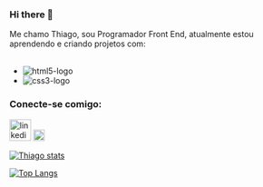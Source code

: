 ### Hi there 👋

Me chamo Thiago, sou Programador Front End, atualmente estou aprendendo e criando projetos com:
<br>
<br>
 - <img src="https://img.shields.io/badge/HTML5-E34F26?style=for-the-badge&logo=html5&logoColor=white" alt="html5-logo">
 - <img src="https://img.shields.io/badge/CSS3-1572B6?style=for-the-badge&logo=css3&logoColor=white" alt="css3-logo">
 
 ### Conecte-se comigo:
 
 <p>
 <a href="https://www.linkedin.com/in/thiagoguerreiro1/"> <img src="https://w7.pngwing.com/pngs/276/472/png-transparent-linkedin-computer-icons-blog-logo-watercolor-butterfly-angle-text-rectangle.png" alt ="linkedin-logo" width="38px"></a>
 <a herf="https://www.instagram.com/thiago_sguerreiro/"><img src="https://cdn-icons-png.flaticon.com/512/87/87390.png" alt="instagram-logo" width="20px"></a>
 <p>
 
 [![Thiago stats](https://github-readme-stats.vercel.app/api?username=Thiagogssx)](https://github.com/anuraghazra/github-readme-stats)
 
 [![Top Langs](https://github-readme-stats.vercel.app/api/top-langs/?username=Thiagogssx)](https://github.com/anuraghazra/github-readme-stats)
